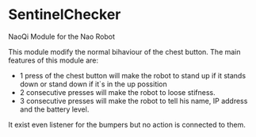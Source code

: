 SentinelChecker
===============

NaoQi Module for the Nao Robot

This module modify the normal bihaviour of the chest button.
The main features of this module are:
- 1 press of the chest button will make the robot to stand up if it stands down or stand down if it`s in the up possition
- 2 consecutive presses will make the robot to loose stifness.
- 3 consecutive presses will make the robot to tell his name, IP address and the battery level.

It exist even listener for the bumpers but no action is connected to them.
